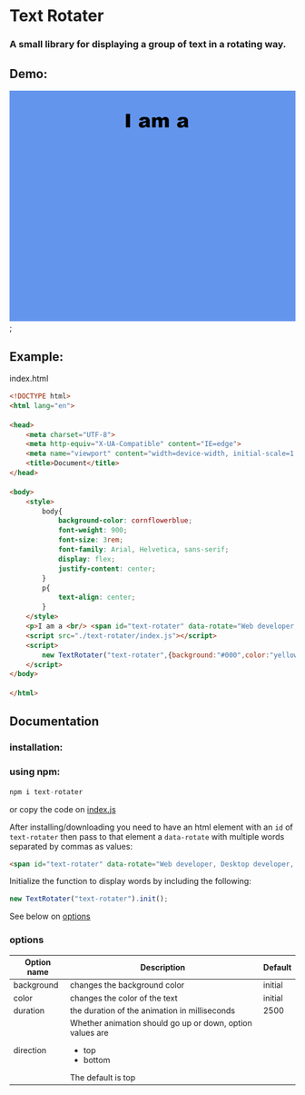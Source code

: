 # Text Rotater

### A small library for displaying a group of text in a rotating way.

## Demo:
![demo](demo.gif);

## Example:
index.html
```html
<!DOCTYPE html>
<html lang="en">

<head>
    <meta charset="UTF-8">
    <meta http-equiv="X-UA-Compatible" content="IE=edge">
    <meta name="viewport" content="width=device-width, initial-scale=1.0">
    <title>Document</title>
</head>

<body>
    <style>
        body{
            background-color: cornflowerblue;
            font-weight: 900;
            font-size: 3rem;
            font-family: Arial, Helvetica, sans-serif;
            display: flex;
            justify-content: center;
        }
        p{
            text-align: center;
        }
    </style>
    <p>I am a <br/> <span id="text-rotater" data-rotate="Web developer, Desktop developer, Genius, Writer"></span></p>
    <script src="./text-rotater/index.js"></script>
    <script>
        new TextRotater("text-rotater",{background:"#000",color:"yellow",duration: 2500, direction: "top"}).init();
    </script>
</body>

</html>
```
## Documentation
### installation:
### using npm:
```js
npm i text-rotater
```
or copy the code on [index.js](./index.js)

After installing/downloading you need to have an html element with an `id` of `text-rotater` then pass to that element a `data-rotate` with multiple words separated by commas as values:
```html
<span id="text-rotater" data-rotate="Web developer, Desktop developer, Genius, Writer"></span>
```
Initialize the function to display words by including the following:
```js
new TextRotater("text-rotater").init();
```

See below on [options](#options)

### <a id="options">options</a>

| Option name | Description | Default
| ------- | ----------- |------------
| background  | changes the background color| initial
| color  | changes the color of the text | initial
| duration  | the duration of the animation in milliseconds | 2500 
| direction  | Whether animation should go up or down, option values are <ul><li>top</li><li>bottom</li></ul> The default is top |

